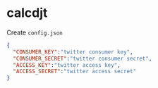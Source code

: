 calcdjt
============================

Create `config.json`
```json
{
  "CONSUMER_KEY":"twitter consumer key",
  "CONSUMER_SECRET":"twitter consumer secret",
  "ACCESS_KEY":"twitter access key", 
  "ACCESS_SECRET":"twitter access secret"
}
```
